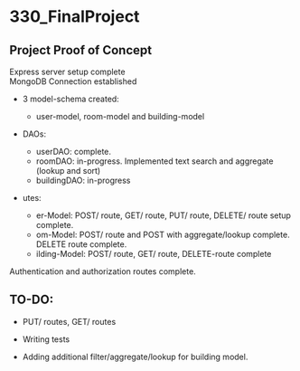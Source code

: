 # 330_FinalProject

## Project Proof of Concept <br>

Express server setup complete <br>
MongoDB Connection established <br>

- 3 model-schema created: <br>
  - user-model, room-model and building-model
- DAOs:
  - userDAO: complete. 
  - roomDAO: in-progress. Implemented text search and aggregate (lookup and sort)
  - buildingDAO: in-progress
  
- utes:
  - er-Model: POST/ route, GET/ route, PUT/ route, DELETE/ route setup complete.
  - om-Model: POST/ route and POST with aggregate/lookup complete. DELETE route complete.
  - ilding-Model: POST/ route, GET/ route, DELETE-route complete

Authentication and authorization routes complete.

## TO-DO:

- PUT/ routes, GET/ routes

- Writing tests

- Adding additional filter/aggregate/lookup for building model.
